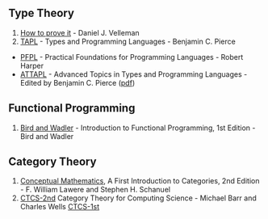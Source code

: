 Type Theory
-----------

  1. [How to prove it](http://www.amazon.com/How-to-Prove-It-ebook/dp/B009XBOBL6/ref=tmm_kin_title_0) - Daniel J. Velleman
  1. [TAPL](http://www.cis.upenn.edu/~bcpierce/tapl/) - Types and Programming Languages - Benjamin C. Pierce

  - [PFPL](http://www.cs.cmu.edu/~rwh/plbook/book.pdf) - Practical Foundations for Programming Languages - Robert Harper
  - [ATTAPL](http://www.cis.upenn.edu/~bcpierce/attapl/) - Advanced Topics in Types and Programming Languages - Edited
  by Benjamin C. Pierce ([pdf](http://cs305.com/book/programming_languages/adv_types_pl/0262162288.pdf))


Functional Programming
----------------------

  1. [Bird and Wadler](http://www.nlda-tw.nl/janmartin/vakken/TFIT/Extra%20materiaal/Bird_Wadler.%20Introduction%20to%20Functional%20Programming.1ed.pdf) - Introduction to Functional Programming, 1st Edition - Bird and Wadler


Category Theory
---------------

  1. [Conceptual
  Mathematics](http://www.cambridge.org/us/academic/subjects/mathematics/logic-categories-and-sets/conceptual-mathematics-first-introduction-categories-2nd-edition),
  A First Introduction to Categories, 2nd Edition - F. William Lawere and Stephen H. Schanuel
  1. [CTCS-2nd](http://www.math.mcgill.ca/triples/Barr-Wells-ctcs.pdf) Category Theory for Computing Science - Michael Barr
  and Charles Wells [CTCS-1st](http://fef.ogu.edu.tr/matbil/eilgaz/kategori.pdf)

